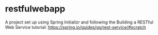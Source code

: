 # restfulwebapp

A project set up using Spring Initializr and following the Building a RESTful Web Service tutorial: https://spring.io/guides/gs/rest-service/#scratch
